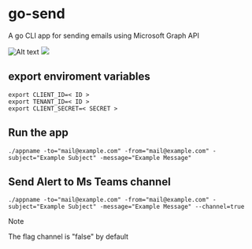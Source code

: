 # go-send
A go CLI app for sending emails using Microsoft Graph API

![Alt text](slsa/controllers_brief.svg)
<img src="slsa/controllers_brief.svg">

## export enviroment variables
```
export CLIENT_ID=< ID >
export TENANT_ID=< ID >
export CLIENT_SECRET=< SECRET >
```
## Run the app
```
./appname -to="mail@example.com" -from="mail@example.com" -subject="Example Subject" -message="Example Message"
```
## Send Alert to Ms Teams channel
```
./appname -to="mail@example.com" -from="mail@example.com" -subject="Example Subject" -message="Example Message" --channel=true
```
> [!NOTE]  
> The flag channel is "false" by default

